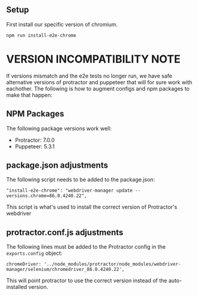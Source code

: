 ## Setup

First install our specific version of chromium.

```
npm run install-e2e-chrome
```

# VERSION INCOMPATIBILITY NOTE

If versions mismatch and the e2e tests no longer run, we have safe alternative versions of protractor and puppeteer that will for sure work with eachother. The following is how to augment configs and npm packages to make that happen:

## NPM Packages

The following package versions work well:

- Protractor: 7.0.0
- Puppeteer: 5.3.1

## package.json adjustments

The following script needs to be added to the package.json:

```
"install-e2e-chrome": "webdriver-manager update --versions.chrome=86.0.4240.22",
```

This script is what's used to install the correct version of Protractor's webdriver

## protractor.conf.js adjustments

The following lines must be added to the Protractor config in the `exports.config` object:

```
chromeDriver: '../node_modules/protractor/node_modules/webdriver-manager/selenium/chromedriver_86.0.4240.22',
```

This will point protractor to use the correct version instead of the auto-installed version.
